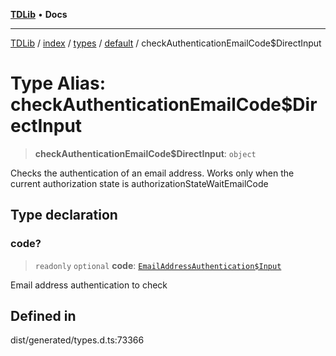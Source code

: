 [**TDLib**](../../../../../../README.md) • **Docs**

***

[TDLib](../../../../../../modules.md) / [index](../../../../../README.md) / [types](../../../README.md) / [default](../README.md) / checkAuthenticationEmailCode$DirectInput

# Type Alias: checkAuthenticationEmailCode$DirectInput

> **checkAuthenticationEmailCode$DirectInput**: `object`

Checks the authentication of an email address. Works only when the current authorization state is authorizationStateWaitEmailCode

## Type declaration

### code?

> `readonly` `optional` **code**: [`EmailAddressAuthentication$Input`](EmailAddressAuthentication$Input.md)

Email address authentication to check

## Defined in

dist/generated/types.d.ts:73366
